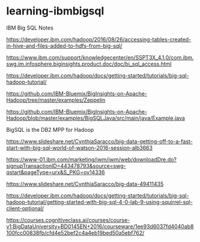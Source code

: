 # learning-ibmbigsql
IBM Big SQL Notes

https://developer.ibm.com/hadoop/2016/08/26/accessing-tables-created-in-hive-and-files-added-to-hdfs-from-big-sql/

https://www.ibm.com/support/knowledgecenter/en/SSPT3X_4.1.0/com.ibm.swg.im.infosphere.biginsights.product.doc/doc/bi_sql_access.html

https://developer.ibm.com/hadoop/docs/getting-started/tutorials/big-sql-hadoop-tutorial/

https://github.com/IBM-Bluemix/BigInsights-on-Apache-Hadoop/tree/master/examples/Zeppelin

https://github.com/IBM-Bluemix/BigInsights-on-Apache-Hadoop/blob/master/examples/BigSQLJava/src/main/java/Example.java

BigSQL is the DB2 MPP for Hadoop

https://www.slideshare.net/CynthiaSaracco/big-data-getting-off-to-a-fast-start-with-big-sql-world-of-watson-2016-session-alb3663

https://www-01.ibm.com/marketing/iwm/iwm/web/downloadDre.do?signupTransactionID=443478793&source=swg-qstart&pageType=urx&S_PKG=ov14336

https://www.slideshare.net/CynthiaSaracco/big-data-49411435

https://developer.ibm.com/hadoop/docs/getting-started/tutorials/big-sql-hadoop-tutorial/getting-started-with-big-sql-4-0-lab-9-using-squirrel-sql-client-optional/

https://courses.cognitiveclass.ai/courses/course-v1:BigDataUniversity+BD0145EN+2016/courseware/1ee93d6037fd4040ab8100fcc00838fb/cfd4e52bef2c4a4eb19bed50a5ebf762/
